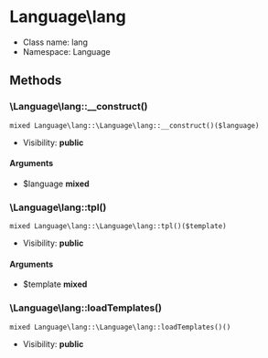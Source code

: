 Language\lang
===============






* Class name: lang
* Namespace: Language







Methods
-------


### \Language\lang::__construct()

```
mixed Language\lang::\Language\lang::__construct()($language)
```





* Visibility: **public**

#### Arguments

* $language **mixed**



### \Language\lang::tpl()

```
mixed Language\lang::\Language\lang::tpl()($template)
```





* Visibility: **public**

#### Arguments

* $template **mixed**



### \Language\lang::loadTemplates()

```
mixed Language\lang::\Language\lang::loadTemplates()()
```





* Visibility: **public**


